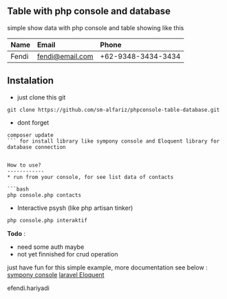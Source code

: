Table with php console and database
-----------------------
simple show data with php console and table
showing like this

| Name    | Email     | Phone
| :------------- | :------------- | :-------------
| Fendi       | fendi@email.com       | +62-9348-3434-3434

Instalation
-----
* just clone this git
```
git clone https://github.com/sm-alfariz/phpconsole-table-database.git
```

* dont forget
```
composer update
``` for install library like sympony console and Eloquent library for database connection


How to use?
------------
* run from your console, for see list data of contacts

```bash
php console.php contacts
```
* Interactive psysh (like php artisan tinker)
```bash
php console.php interaktif
```



__Todo__ :

* need some auth maybe
* not yet finnished for crud operation

just have fun for this simple example, more documentation
see below :
[sympony console](http://simpony.com)
[laravel Eloquent](http://laravel.com/eloquent)

efendi.hariyadi
